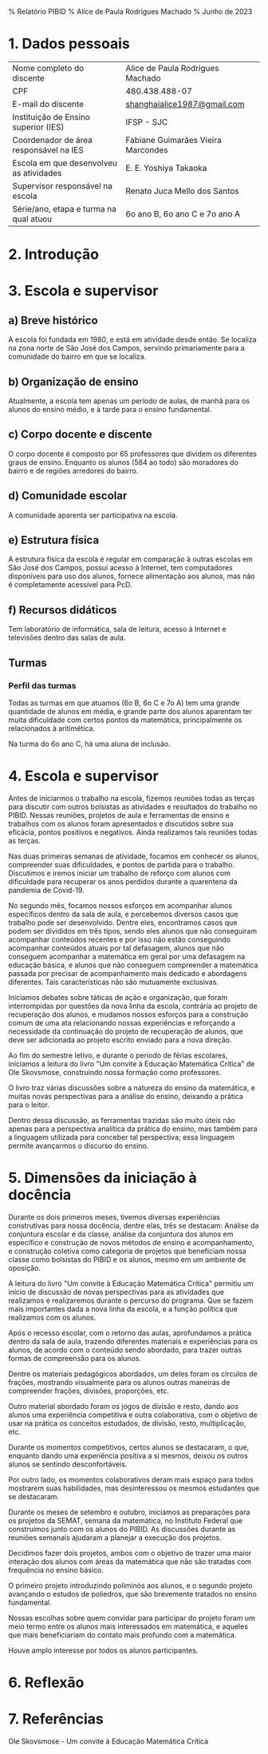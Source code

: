 % Relatório PIBID
% Alice de Paula Rodrigues Machado
% Junho de 2023

# 1. Dados pessoais

|                                         |                                    |
|-----------------------------------------|------------------------------------|
| Nome completo do discente               | Alice de Paula Rodrigues Machado   |
| CPF                                     | 480.438.488-07                     |
| E-mail do discente                      | shanghaialice1987@gmail.com        |
| Instituição de Ensino superior (IES)    | IFSP - SJC                         |
| Coordenador de área responsável na IES  | Fabiane Guimarães Vieira Marcondes |
| Escola em que desenvolveu as atividades | E. E. Yoshiya Takaoka              |
| Supervisor responsável na escola        | Renato Juca Mello dos Santos       |
| Série/ano, etapa e turma na qual atuou  | 6o ano B, 6o ano C e 7o ano A      |

# 2. Introdução



# 3. Escola e supervisor

## a) Breve histórico

A escola foi fundada em 1980, e está em atividade desde então. Se
localiza na zona norte de São José dos Campos, servindo primariamente
para a comunidade do bairro em que se localiza.

## b) Organização de ensino

Atualmente, a escola tem apenas um período de aulas, de manhã para
os alunos do ensino médio, e à tarde para o ensino fundamental.

## c) Corpo docente e discente

O corpo docente é composto por 65 professores que dividem os
diferentes graus de ensino. Enquanto os alunos (584 ao todo) são
moradores do bairro e de regiões arredores do bairro.

## d) Comunidade escolar

A comunidade aparenta ser participativa na escola.

## e) Estrutura física

A estrutura física da escola é regular em comparação à outras
escolas em São José dos Campos, possui acesso à Internet, tem
computadores disponíveis para uso dos alunos, fornece alimentação
aos alunos, mas não é completamente acessível para PcD.

## f) Recursos didáticos

Tem laboratório de informática, sala de leitura, acesso à Internet
e televisões dentro das salas de aula.

## Turmas

### Perfil das turmas

Todas as turmas em que atuamos (6o B, 6o C e 7o A) tem uma grande
quantidade de alunos em média, e grande parte dos alunos aparentam
ter muita dificuldade com certos pontos da matemática, principalmente
os relacionados à aritimética.

Na turma do 6o ano C, há uma aluna de inclusão.

# 4. Escola e supervisor

Antes de iniciarmos o trabalho na escola, fizemos reuniões todas
as terças para discutir com outros bolsistas as atividades e
resultados do trabalho no PIBID. Nessas reuniões, projetos de aula
e ferramentas de ensino e trabalhos com os alunos foram apresentados
e discutidos sobre sua eficácia, pontos positivos e negativos.
Ainda realizamos tais reuniões todas as terças.

Nas duas primeiras semanas de atividade, focamos em conhecer os
alunos, compreender suas dificuldades, e pontos de partida para o
trabalho. Discutimos e iremos iniciar um trabalho de reforço com
alunos com dificuldade para recuperar os anos perdidos durante a
quarentena da pandemia de Covid-19.

No segundo mês, focamos nossos esforços em acompanhar alunos
específicos dentro da sala de aula, e percebemos diversos casos
que trabalho pode ser desenvolvido. Dentre eles, encontramos casos
que podem ser divididos em três tipos, sendo eles alunos que não
conseguiram acompanhar conteúdos recentes e por isso não estão
conseguindo acompanhar conteúdos atuais por tal defasagem, alunos
que não conseguem acompanhar a matemática em geral por uma defasagem
na educação básica, e alunos que não conseguem compreender a
matemática passada por precisar de acompanhamento mais dedicado e
abordagens diferentes. Tais características não são mutuamente
exclusivas.

Iniciamos debates sobre táticas de ação e organização, que foram
interrompidas por questões da nova linha da escola, contrária ao
projeto de recuperação dos alunos, e mudamos nossos esforços para
a construção comum de uma ata relacionando nossas experiências e
reforçando a necessidade da continuação do projeto de recuperação
de alunos, que deve ser adicionada ao projeto escrito enviado para
a nova direção.

Ao fim do semestre letivo, e durante o período de férias escolares,
iniciamos a leitura do livro "Um convite à Educação Matemática
Crítica" de Ole Skovsmose, construindo nossa formação como professores.

O livro traz várias discussões sobre a natureza do ensino da matemática,
e muitas novas perspectivas para a análise do ensino, deixando
a prática para o leitor.

Dentro dessa discussão, as ferramentas trazidas são muito úteis
não apenas para a perspectiva analítica da prática do ensino, mas
também para a linguagem utilizada para conceber tal perspectiva;
essa linguagem permite avançarmos o discurso do ensino.

# 5. Dimensões da iniciação à docência

Durante os dois primeiros meses, tivemos diversas experiências
construtivas para nossa docência, dentre elas, três se destacam:
Análise da conjuntura escolar e da classe, análise da conjuntura
dos alunos em específico e construção de novos métodos de ensino
e acompanhamento, e construção coletiva como categoria de projetos
que beneficiam nossa classe como bolsistas do PIBID e os alunos,
mesmo em um ambiente de oposição.

A leitura do livro "Um convite à Educação Matemática Crítica"
permitiu um início de discussão de novas perspectivas para as atividades
que realizamos e realizaremos durante o percurso do programa. Que se
fazem mais importantes dada a nova linha da escola, e a função
política que realizamos com os alunos.

Após o recesso escolar, com o retorno das aulas, aprofundamos a prática
dentro da sala de aula, trazendo diferentes materiais e experiências
para os alunos, de acordo com o conteúdo sendo abordado, para trazer
outras formas de compreensão para os alunos.

Dentre os materiais pedagógicos abordados, um deles foram os círculos
de frações, mostrando visualmente para os alunos outras maneiras de
compreender frações, divisões, proporções, etc.

Outro material abordado foram os jogos de divisão e resto, dando aos
alunos uma experiência competitiva e outra colaborativa, com o
objetivo de usar na prática os conceitos estudados, de divisão,
resto, multiplicação, etc.

Durante os momentos competitivos, certos alunos se destacaram, o que,
enquanto dando uma experiência positiva a si mesmos, deixou os outros
alunos se sentindo desconfortáveis.

Por outro lado, os momentos colaborativos deram mais espaço para todos
mostrarem suas habilidades, mas desinteressou os mesmos estudantes que
se destacaram.

Durante os meses de setembro e outubro, iniciamos as preparações
para os projetos da SEMAT, semana da matemática, no Instituto Federal
que construímos junto com os alunos do PIBID. As discussões durante 
as reuniões semanais ajudaram a planejar a execução dos projetos.

Decidimos fazer dois projetos, ambos com o objetivo de trazer
uma maior interação dos alunos com áreas da matemática que não são
tratadas com frequência no ensino básico.

O primeiro projeto introduzindo poliminós aos alunos, e o segundo
projeto avançando o estudos de poliedros, que são brevemente tratados
no ensino fundamental.

Nossas escolhas sobre quem convidar para participar do projeto foram
um meio termo entre os alunos mais interessados em matemática, e aqueles
que mais beneficiariam do contato mais profundo com a matemática.

Houve amplo interesse por todos os alunos participantes.

# 6. Reflexão



# 7. Referências

Ole Skovsmose - Um convite à Educação Matemática Crítica

